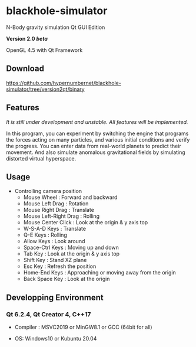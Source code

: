 # blackhole-simulator

N-Body gravity simulation Qt GUI Edition

**Version 2.0 _beta_**

OpenGL 4.5 with Qt Framework

## Download
https://github.com/hypernumbernet/blackhole-simulator/tree/version2qt/binary

## Features

*It is still under development and unstable. All features will be implemented.*

In this program, you can experiment by switching the engine that programs the forces acting on many particles, 
and various initial conditions and verify the progress.
You can enter data from real-world planets to predict their movement.
And also simulate anomalous gravitational fields by simulating distorted virtual hyperspace.

## Usage

* Controlling camera position
  - Mouse Wheel : Forward and backward
  - Mouse Left Drag : Rotation
  - Mouse Right Drag : Translate
  - Mouse Left-Right Drag : Rolling
  - Mouse Center Click : Look at the origin & y axis top
  - W-S-A-D Keys : Translate
  - Q-E Keys : Rolling
  - Allow Keys : Look around
  - Space-Ctrl Keys : Moving up and down
  - Tab Key : Look at the origin & y axis top
  - Shift Key : Stand XZ plane
  - Esc Key : Refresh the position
  - Home-End Keys : Approaching or moving away from the origin
  - Back Space Key : Look at the origin

## Developping Environment

### Qt 6.2.4, Qt Creator 4, C++17

* Compiler : MSVC2019 or MinGW8.1 or GCC (64bit for all)

* OS: Windows10 or Kubuntu 20.04
